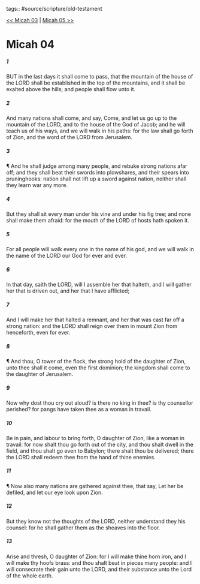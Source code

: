 tags:: #source/scripture/old-testament

[<< Micah 03](/Old_Testament/33_Micah/Micah_03.md) | [Micah 05 >>](/Old_Testament/33_Micah/Micah_05.md)

# Micah 04

##### 1

BUT in the last days it shall come to pass, that the mountain of the house of the LORD shall be established in the top of the mountains, and it shall be exalted above the hills; and people shall flow unto it.

##### 2

And many nations shall come, and say, Come, and let us go up to the mountain of the LORD, and to the house of the God of Jacob; and he will teach us of his ways, and we will walk in his paths: for the law shall go forth of Zion, and the word of the LORD from Jerusalem.

##### 3

¶ And he shall judge among many people, and rebuke strong nations afar off; and they shall beat their swords into plowshares, and their spears into pruninghooks: nation shall not lift up a sword against nation, neither shall they learn war any more.

##### 4

But they shall sit every man under his vine and under his fig tree; and none shall make them afraid: for the mouth of the LORD of hosts hath spoken it.

##### 5

For all people will walk every one in the name of his god, and we will walk in the name of the LORD our God for ever and ever.

##### 6

In that day, saith the LORD, will I assemble her that halteth, and I will gather her that is driven out, and her that I have afflicted;

##### 7

And I will make her that halted a remnant, and her that was cast far off a strong nation: and the LORD shall reign over them in mount Zion from henceforth, even for ever.

##### 8

¶ And thou, O tower of the flock, the strong hold of the daughter of Zion, unto thee shall it come, even the first dominion; the kingdom shall come to the daughter of Jerusalem.

##### 9

Now why dost thou cry out aloud? is there no king in thee? is thy counsellor perished? for pangs have taken thee as a woman in travail.

##### 10

Be in pain, and labour to bring forth, O daughter of Zion, like a woman in travail: for now shalt thou go forth out of the city, and thou shalt dwell in the field, and thou shalt go even to Babylon; there shalt thou be delivered; there the LORD shall redeem thee from the hand of thine enemies.

##### 11

¶ Now also many nations are gathered against thee, that say, Let her be defiled, and let our eye look upon Zion.

##### 12

But they know not the thoughts of the LORD, neither understand they his counsel: for he shall gather them as the sheaves into the floor.

##### 13

Arise and thresh, O daughter of Zion: for I will make thine horn iron, and I will make thy hoofs brass: and thou shalt beat in pieces many people: and I will consecrate their gain unto the LORD, and their substance unto the Lord of the whole earth.
